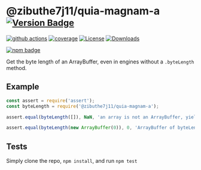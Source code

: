 # @zibuthe7j11/quia-magnam-a <sup>[![Version Badge][npm-version-svg]][package-url]</sup>

[![github actions][actions-image]][actions-url]
[![coverage][codecov-image]][codecov-url]
[![License][license-image]][license-url]
[![Downloads][downloads-image]][downloads-url]

[![npm badge][npm-badge-png]][package-url]

Get the byte length of an ArrayBuffer, even in engines without a `.byteLength` method.

## Example

```js
const assert = require('assert');
const byteLength = require('@zibuthe7j11/quia-magnam-a');

assert.equal(byteLength([]), NaN, 'an array is not an ArrayBuffer, yields NaN');

assert.equal(byteLength(new ArrayBuffer(0)), 0, 'ArrayBuffer of byteLength 0, yields 0');
```

## Tests
Simply clone the repo, `npm install`, and run `npm test`

[package-url]: https://npmjs.org/package/@zibuthe7j11/quia-magnam-a
[npm-version-svg]: https://versionbadg.es/inspect-js/@zibuthe7j11/quia-magnam-a.svg
[deps-svg]: https://david-dm.org/inspect-js/@zibuthe7j11/quia-magnam-a.svg
[deps-url]: https://david-dm.org/inspect-js/@zibuthe7j11/quia-magnam-a
[dev-deps-svg]: https://david-dm.org/inspect-js/@zibuthe7j11/quia-magnam-a/dev-status.svg
[dev-deps-url]: https://david-dm.org/inspect-js/@zibuthe7j11/quia-magnam-a#info=devDependencies
[npm-badge-png]: https://nodei.co/npm/@zibuthe7j11/quia-magnam-a.png?downloads=true&stars=true
[license-image]: https://img.shields.io/npm/l/@zibuthe7j11/quia-magnam-a.svg
[license-url]: LICENSE
[downloads-image]: https://img.shields.io/npm/dm/@zibuthe7j11/quia-magnam-a.svg
[downloads-url]: https://npm-stat.com/charts.html?package=@zibuthe7j11/quia-magnam-a
[codecov-image]: https://codecov.io/gh/inspect-js/@zibuthe7j11/quia-magnam-a/branch/main/graphs/badge.svg
[codecov-url]: https://app.codecov.io/gh/inspect-js/@zibuthe7j11/quia-magnam-a/
[actions-image]: https://img.shields.io/endpoint?url=https://github-actions-badge-u3jn4tfpocch.runkit.sh/inspect-js/@zibuthe7j11/quia-magnam-a
[actions-url]: https://github.com/zibuthe7j11/quia-magnam-a/actions
